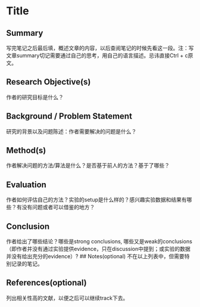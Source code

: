 #   Title  

## Summary 

写完笔记之后最后填，概述文章的内容，以后查阅笔记的时候先看这一段。注：写文章summary切记需要通过自己的思考，用自己的语言描述。忌讳直接Ctrl + c原文。 

## Research Objective(s) 

作者的研究目标是什么？ 

## Background / Problem Statement 

研究的背景以及问题陈述：作者需要解决的问题是什么？ 

## Method(s) 

作者解决问题的方法/算法是什么？是否基于前人的方法？基于了哪些？ 

## Evaluation 

作者如何评估自己的方法？实验的setup是什么样的？感兴趣实验数据和结果有哪些？有没有问题或者可以借鉴的地方？

 ## Conclusion 

作者给出了哪些结论？哪些是strong conclusions, 哪些又是weak的conclusions（即作者并没有通过实验提供evidence，只在discussion中提到；或实验的数据并没有给出充分的evidence）? ## Notes(optional)  不在以上列表中，但需要特别记录的笔记。 

## References(optional) 

 列出相关性高的文献，以便之后可以继续track下去。